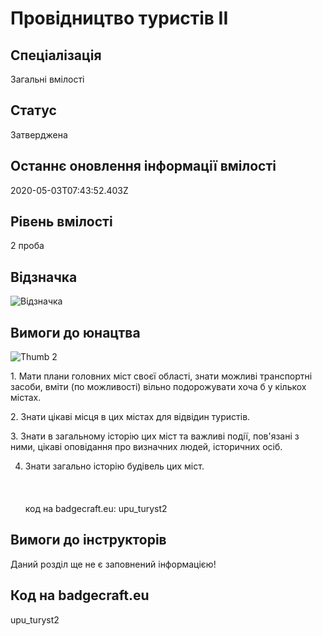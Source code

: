 # Провідництво туристів ІІ

## Спеціалізація

Загальні вмілості

## Статус

Затверджена

## Останнє оновлення інформації вмілості

2020-05-03T07:43:52.403Z

## Рівень вмілості

2 проба

## Відзначка

![Відзначка](../images/Providnytstvo_turystiv_II/______________________2.jpg)

## Вимоги до юнацтва

<p><img alt="Thumb                       2" src="/uploads/textareas/bootsy/image/88/small______________________-2.jpg"><br></p><p>1. Мати плани головних міст своєї області, знати можливі
транспортні засоби, вміти (по можливості) вільно подорожувати хоча б у кількох
містах.</p>

<p>2. Знати цікаві місця в цих містах для відвідин туристів.</p>

<p>3. Знати в загальному історію цих міст та важливі події,
пов'язані з ними, цікаві оповідання про визначних людей, історичних осіб.</p>

4. Знати загально історію будівель цих міст.<br><br><br><br>код на badgecraft.eu: upu_turyst2<br>

## Вимоги до інструкторів

Даний розділ ще не є заповнений інформацією!

## Код на badgecraft.eu

upu_turyst2